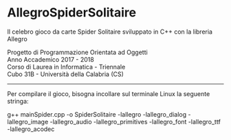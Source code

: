 # AllegroSpiderSolitaire
Il celebro gioco da carte Spider Solitaire sviluppato in C++ con la libreria Allegro

Progetto di Programmazione Orientata ad Oggetti <br>
Anno Accademico 2017 - 2018 <br>
Corso di Laurea in Informatica - Triennale <br>
Cubo 31B - Università della Calabria (CS) <br>
_________________________

Per compilare il gioco, bisogna incollare sul terminale Linux la seguente stringa:

g++ mainSpider.cpp -o SpiderSolitaire -lallegro -lallegro_dialog -lallegro_image -lallegro_audio -lallegro_primitives -lallegro_font -lallegro_ttf -lallegro_acodec
